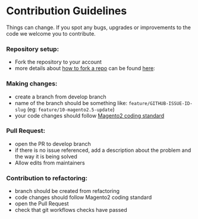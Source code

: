 # Contribution Guidelines

Things can change. If you spot any bugs, upgrades or improvements to the code we welcome you to contribute.

### Repository setup:
- Fork the repository to your account
- more details about [how to fork a repo](https://docs.github.com/en/github/getting-started-with-github/fork-a-repo) can be found [here](https://docs.github.com/en/github/getting-started-with-github/fork-a-repo):

### Making changes:
- create a branch from develop branch
- name of the branch should be something like: `feature/GITHUB-ISSUE-ID-slug` (eg: `feature/10-magento2.5-update`)
- your code changes should follow [Magento2 coding standard](https://github.com/magento/magento-coding-standard)

### Pull Request:
- open the PR to develop branch
- if there is no issue referenced, add a description about the problem and the way it is being solved
- Allow edits from maintainers

### Contribution to refactoring:
- branch should be created from refactoring
- code changes should follow Magento2 coding standard
- open the Pull Request
- check that git workflows checks have passed